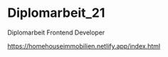 # Diplomarbeit_21
Diplomarbeit Frontend Developer

https://homehouseimmobilien.netlify.app/index.html
